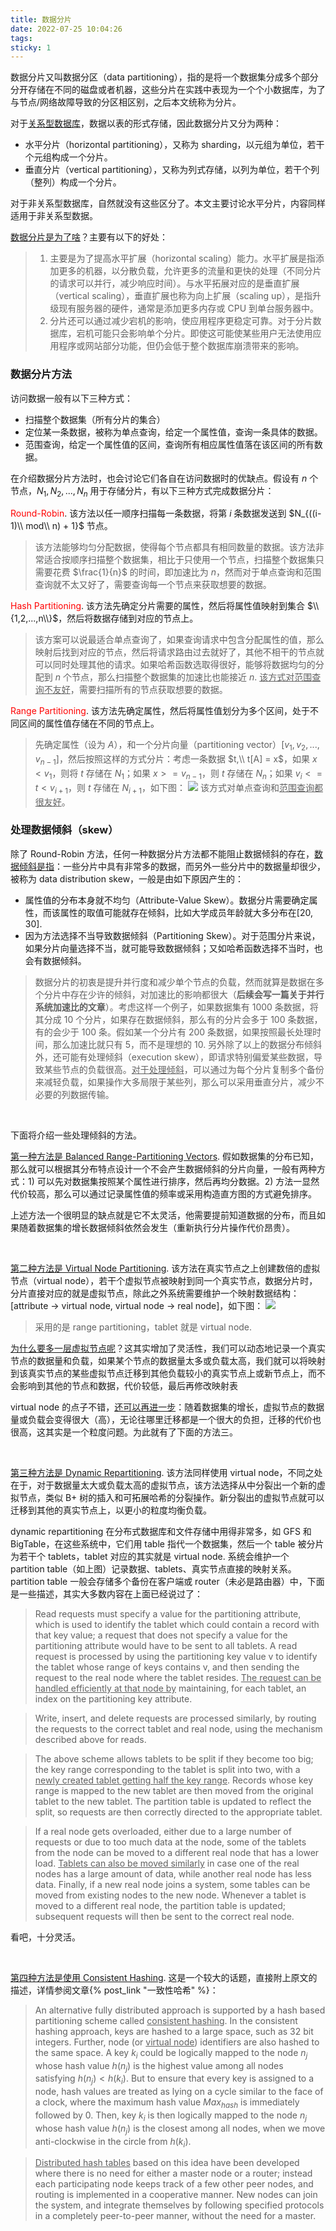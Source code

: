 ```yaml
---
title: 数据分片
date: 2022-07-25 10:04:26
tags:
sticky: 1
---
```


数据分片又叫数据分区（data partitioning），指的是将一个数据集分成多个部分分开存储在不同的磁盘或者机器，这些分片在实践中表现为一个个小数据库，为了与节点/网络故障导致的分区相区别，之后本文统称为分片。

对于<u>关系型数据库</u>，数据以表的形式存储，因此数据分片又分为两种：
* 水平分片（horizontal partitioning），又称为 sharding，以元组为单位，若干个元组构成一个分片。
* 垂直分片（vertical partitioning），又称为列式存储，以列为单位，若干个列（整列）构成一个分片。

对于非关系型数据库，自然就没有这些区分了。本文主要讨论水平分片，内容同样适用于非关系型数据。

<u>数据分片是为了啥</u>？主要有以下的好处：
> 1. 主要是为了提高水平扩展（horizontal scaling）能力。水平扩展是指添加更多的机器，以分散负载，允许更多的流量和更快的处理（不同分片的请求可以并行，减少响应时间）。与水平拓展对应的是垂直扩展（vertical scaling），垂直扩展也称为向上扩展（scaling up），是指升级现有服务器的硬件，通常是添加更多内存或 CPU 到单台服务器中。
> 2. 分片还可以通过减少宕机的影响，使应用程序更稳定可靠。对于分片数据库，宕机可能只会影响单个分片。即使这可能使某些用户无法使用应用程序或网站部分功能，但仍会低于整个数据库崩溃带来的影响。

### 数据分片方法
访问数据一般有以下三种方式：
* 扫描整个数据集（所有分片的集合）
* 定位某一条数据，被称为单点查询，给定一个属性值，查询一条具体的数据。
* 范围查询，给定一个属性值的区间，查询所有相应属性值落在该区间的所有数据。

在介绍数据分片方法时，也会讨论它们各自在访问数据时的优缺点。假设有 $n$ 个节点，$N_1, N_2, ..., N_n$ 用于存储分片，有以下三种方式完成数据分片：

<font color=red>Round-Robin</font>. 该方法以任一顺序扫描每一条数据，将第 $i$ 条数据发送到 $N_{((i-1)\\ mod\\ n) + 1}$ 节点。 
> 该方法能够均匀分配数据，使得每个节点都具有相同数量的数据。该方法非常适合按顺序扫描整个数据集，相比于只使用一个节点，扫描整个数据集只需要花费 $\frac{1}{n}$ 的时间，即加速比为 $n$，然而对于单点查询和范围查询就不太又好了，需要查询每一个节点来获取想要的数据。

<font color=red>Hash Partitioning</font>. 该方法先确定分片需要的属性，然后将属性值映射到集合 $\\{1,2,...,n\\}$，然后将数据存储到对应的节点上。
> 该方案可以说最适合单点查询了，如果查询请求中包含分配属性的值，那么映射后找到对应的节点，然后将请求路由过去就好了，其他不相干的节点就可以同时处理其他的请求。如果哈希函数选取得很好，能够将数据均匀的分配到 $n$ 个节点，那么扫描整个数据集的加速比也能接近 $n$. <u>该方式对范围查询不友好</u>，需要扫描所有的节点获取想要的数据。

<font color=red>Range Partitioning</font>. 该方法先确定属性，然后将属性值划分为多个区间，处于不同区间的属性值存储在不同的节点上。
> 先确定属性（设为 $A$），和一个分片向量（partitioning vector）$[v_1,v_2,...,v_{n-1}]$，然后按照这样的方式分片：考虑一条数据 $t,\\ t[A] = x$，如果 $x < v_1$，则将 $t$ 存储在 $N_1$；如果 $x >= v_{n-1}$，则 $t$ 存储在 $N_n$；如果 $v_i <= t < v_{i+1}$，则 $t$ 存储在 $N_{i+1}$，如下图：
> ![](/img/data_partitioning/1.jpg)
> 该方式对单点查询和<u>范围查询都很友好</u>。


### 处理数据倾斜（skew）
除了 Round-Robin 方法，任何一种数据分片方法都不能阻止数据倾斜的存在，<u>数据倾斜是指</u>：一些分片中具有非常多的数据，而另外一些分片中的数据量却很少，被称为 data distribution skew，一般是由如下原因产生的：
* 属性值的分布本身就不均匀（Attribute-Value Skew）。数据分片需要确定属性，而该属性的取值可能就存在倾斜，比如大学成员年龄就大多分布在[20, 30].
* 因为方法选择不当导致数据倾斜（Partitioning Skew）。对于范围分片来说，如果分片向量选择不当，就可能导致数据倾斜；又如哈希函数选择不当时，也会有数据倾斜。

> 数据分片的初衷是提升并行度和减少单个节点的负载，然而就算是数据在多个分片中存在少许的倾斜，对加速比的影响都很大（**后续会写一篇关于并行系统加速比的文章**）。考虑这样一个例子，如果数据集有 1000 条数据，将其分成 10 个分片，如果存在数据倾斜，那么有的分片会多于 100 条数据，有的会少于 100 条。假如某一个分片有 200 条数据，如果按照最长处理时间，那么加速比就只有 5，而不是理想的 10.
> 另外除了以上的数据分布倾斜外，还可能有处理倾斜（execution skew），即请求特别偏爱某些数据，导致某些节点的负载很高。<u>对于处理倾斜</u>，可以通过为每个分片复制多个备份来减轻负载，如果操作大多局限于某些列，那么可以采用垂直分片，减少不必要的列数据传输。

<br>

下面将介绍一些处理倾斜的方法。

<u>第一种方法是 Balanced Range-Partitioning Vectors</u>. 假如数据集的分布已知，那么就可以根据其分布特点设计一个不会产生数据倾斜的分片向量，一般有两种方式：1) 可以先对数据集按照某个属性进行排序，然后再均分数据。2) 方法一显然代价较高，那么可以通过记录属性值的频率或采用构造直方图的方式避免排序。

上述方法一个很明显的缺点就是它不太灵活，他需要提前知道数据的分布，而且如果随着数据集的增长数据倾斜依然会发生（重新执行分片操作代价昂贵）。

<br>

<u>第二种方法是 Virtual Node Partitioning</u>. 该方法在真实节点之上创建数倍的虚拟节点（virtual node），若干个虚拟节点被映射到同一个真实节点，数据分片时，分片直接对应的就是虚拟节点，除此之外系统需要维护一个映射数据结构：[attribute -> virtual node, virtual node -> real node]，如下图：
![](/img/data_partitioning/2.jpg)
> 采用的是 range partitioning，tablet 就是 virtual node.

<u>为什么要多一层虚拟节点呢</u>？这其实增加了灵活性，我们可以动态地记录一个真实节点的数据量和负载，如果某个节点的数据量太多或负载太高，我们就可以将映射到该真实节点的某些虚拟节点迁移到其他负载较小的真实节点上或新节点上，而不会影响到其他的节点和数据，代价较低，最后再修改映射表

virtual node 的点子不错，<u>还可以再进一步</u>：随着数据集的增长，虚拟节点的数据量或负载会变得很大（高），无论往哪里迁移都是一个很大的负担，迁移的代价也很高，这其实是一个粒度问题。为此就有了下面的方法三。

<br>

<u>第三种方法是 Dynamic Repartitioning</u>. 该方法同样使用 virtual node，不同之处在于，对于数据量太大或负载太高的虚拟节点，该方法选择从中分裂出一个新的虚拟节点，类似 B+ 树的插入和可拓展哈希的分裂操作。新分裂出的虚拟节点就可以迁移到其他的真实节点上，以更小的粒度均衡负载。

dynamic repartitioning 在分布式数据库和文件存储中用得非常多，如 GFS 和 BigTable，在这些系统中，它们用 table 指代一个数据集，然后一个 table 被分片为若干个 tablets，tablet 对应的其实就是 virtual node. 系统会维护一个 partition table（如上图）记录数据、tablets、真实节点直接的映射关系。partition table 一般会存储多个备份在客户端或 router（未必是路由器）中，下面是一些描述，其实大多数内容在上面已经说过了：
> Read requests must specify a value for the partitioning attribute, which is used to identify the tablet which could contain a record with that key value; a request that does not specify a value for the partitioning attribute would have to be sent to all tablets. A read request is processed by using the partitioning key value v to identify the tablet whose range of keys contains v, and then sending the request to the real node where the tablet resides. <u>The request can be handled efficiently at that node by</u> maintaining, for each tablet, an index on the partitioning key attribute.

> Write, insert, and delete requests are processed similarly, by routing the requests to the correct tablet and real node, using the mechanism described above for reads.

> The above scheme allows tablets to be split if they become too big; the key range corresponding to the tablet is split into two, with a <u>newly created tablet getting half the key range</u>. Records whose key range is mapped to the new tablet are then moved from the original tablet to the new tablet. The partition table is updated to reflect the split, so requests are then correctly directed to the appropriate tablet.

> If a real node gets overloaded, either due to a large number of requests or due to too much data at the node, some of the tablets from the node can be moved to a different real node that has a lower load. <u>Tablets can also be moved similarly</u> in case one of the real nodes has a large amount of data, while another real node has less data. Finally, if a new real node joins a system, some tables can be moved from existing nodes to the new node. Whenever a tablet is moved to a different real node, the partition table is updated; subsequent requests will then be sent to the correct real node.

看吧，十分灵活。

<br>

<u>第四种方法是使用 Consistent Hashing</u>. 这是一个较大的话题，直接附上原文的描述，详情参阅文章{% post_link "一致性哈希" %}：
> An alternative fully distributed approach is supported by a hash based partitioning scheme called <u>consistent hashing</u>. In the consistent hashing approach, keys are hashed to a large space, such as 32 bit integers. Further, node (or <u>virtual node</u>) identifiers are also hashed to the same space. A key $k_i$ could be logically mapped to the node $n_j$ whose hash value $h(n_j)$ is the highest value among all nodes satisfying $h(n_j) < h(k_i)$. But to ensure that every key is assigned to a node, hash values are treated as lying on a cycle similar to the face of a clock, where the maximum hash value $Max_{hash}$ is immediately followed by 0. Then, key $k_i$ is then logically mapped to the node $n_j$ whose hash value $h(n_j)$ is the closest among all nodes, when we move anti-clockwise in the circle from $h(k_i)$.

> <u>Distributed hash tables</u> based on this idea have been developed where there is no need for either a master node or a router; instead each participating node keeps track of a few other peer nodes, and routing is implemented in a cooperative manner. New nodes can join the system, and integrate themselves by following specified protocols in a completely peer-to-peer manner, without the need for a master. 





